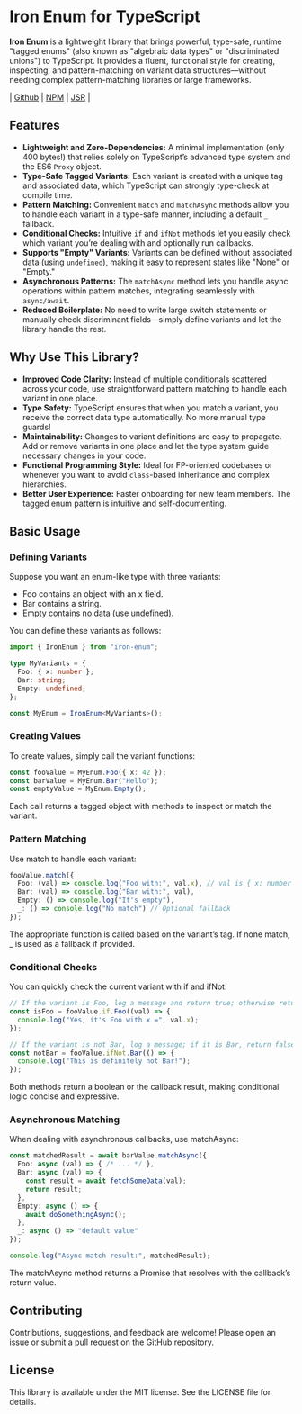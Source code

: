 # Iron Enum for TypeScript

**Iron Enum** is a lightweight library that brings powerful, type-safe, runtime "tagged enums" (also known as "algebraic data types" or "discriminated unions") to TypeScript. It provides a fluent, functional style for creating, inspecting, and pattern-matching on variant data structures—without needing complex pattern-matching libraries or large frameworks.

| [Github](https://github.com/only-cliches/iron-enum) | [NPM](https://www.npmjs.com/package/iron-enum) | [JSR](https://jsr.io/@onlycliches/iron-enum) |

## Features

- **Lightweight and Zero-Dependencies:** A minimal implementation (only 400 bytes!) that relies solely on TypeScript’s advanced type system and the ES6 `Proxy` object.
- **Type-Safe Tagged Variants:** Each variant is created with a unique tag and associated data, which TypeScript can strongly type-check at compile time.
- **Pattern Matching:** Convenient `match` and `matchAsync` methods allow you to handle each variant in a type-safe manner, including a default `_` fallback.
- **Conditional Checks:** Intuitive `if` and `ifNot` methods let you easily check which variant you’re dealing with and optionally run callbacks.
- **Supports "Empty" Variants:** Variants can be defined without associated data (using `undefined`), making it easy to represent states like "None" or "Empty."
- **Asynchronous Patterns:** The `matchAsync` method lets you handle async operations within pattern matches, integrating seamlessly with `async/await`.
- **Reduced Boilerplate:** No need to write large switch statements or manually check discriminant fields—simply define variants and let the library handle the rest.

## Why Use This Library?

- **Improved Code Clarity:** Instead of multiple conditionals scattered across your code, use straightforward pattern matching to handle each variant in one place.
- **Type Safety:** TypeScript ensures that when you match a variant, you receive the correct data type automatically. No more manual type guards!
- **Maintainability:** Changes to variant definitions are easy to propagate. Add or remove variants in one place and let the type system guide necessary changes in your code.
- **Functional Programming Style:** Ideal for FP-oriented codebases or whenever you want to avoid `class`-based inheritance and complex hierarchies.
- **Better User Experience:** Faster onboarding for new team members. The tagged enum pattern is intuitive and self-documenting.

## Basic Usage

### Defining Variants
Suppose you want an enum-like type with three variants:
- Foo contains an object with an x field.
- Bar contains a string.
- Empty contains no data (use undefined).

You can define these variants as follows:

```ts
import { IronEnum } from "iron-enum";

type MyVariants = {
  Foo: { x: number };
  Bar: string;
  Empty: undefined;
};

const MyEnum = IronEnum<MyVariants>();
```

### Creating Values
To create values, simply call the variant functions:

```ts
const fooValue = MyEnum.Foo({ x: 42 });
const barValue = MyEnum.Bar("Hello");
const emptyValue = MyEnum.Empty();
```
Each call returns a tagged object with methods to inspect or match the variant.

### Pattern Matching
Use match to handle each variant:
```ts
fooValue.match({
  Foo: (val) => console.log("Foo with:", val.x), // val is { x: number }
  Bar: (val) => console.log("Bar with:", val),
  Empty: () => console.log("It's empty"),
  _: () => console.log("No match") // Optional fallback
});
```
The appropriate function is called based on the variant’s tag. If none match, _ is used as a fallback if provided.

### Conditional Checks
You can quickly check the current variant with if and ifNot:

```ts
// If the variant is Foo, log a message and return true; otherwise return false.
const isFoo = fooValue.if.Foo((val) => {
  console.log("Yes, it's Foo with x =", val.x);
});

// If the variant is not Bar, log a message; if it is Bar, return false.
const notBar = fooValue.ifNot.Bar(() => {
  console.log("This is definitely not Bar!");
});
```
Both methods return a boolean or the callback result, making conditional logic concise and expressive.

### Asynchronous Matching
When dealing with asynchronous callbacks, use matchAsync:
```ts
const matchedResult = await barValue.matchAsync({
  Foo: async (val) => { /* ... */ },
  Bar: async (val) => { 
    const result = await fetchSomeData(val);
    return result;
  },
  Empty: async () => {
    await doSomethingAsync();
  },
  _: async () => "default value"
});

console.log("Async match result:", matchedResult);

```
The matchAsync method returns a Promise that resolves with the callback’s return value.

## Contributing

Contributions, suggestions, and feedback are welcome! Please open an issue or submit a pull request on the GitHub repository.

## License

This library is available under the MIT license. See the LICENSE file for details.